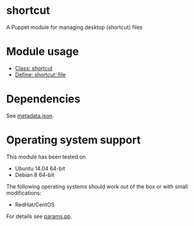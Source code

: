 # shortcut

A Puppet module for managing desktop (shortcut) files

# Module usage

* [Class: shortcut](manifests/init.pp)
* [Define: shortcut::file](manifests/file.pp)

# Dependencies

See [metadata.json](metadata.json).

# Operating system support

This module has been tested on

* Ubuntu 14.04 64-bit
* Debian 8 64-bit

The following operating systems should work out of the box or with small 
modifications:

* RedHat/CentOS

For details see [params.pp](manifests/params.pp).
